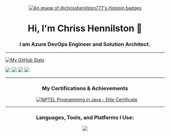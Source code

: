 <div align="center">
  <a href="https://holopin.io/@chrisshenilston777">
    <img src="https://holopin.me/chrisshenilston777" alt="An image of @chrisshenilston777's Holopin badges">
  </a>
</div>


<div align="center">
  <h1>Hi, I'm Chriss Hennilston 👋</h1>
  <h3>I am Azure DevOps Engineer and Solution Architect.</h3>
</div>

---
[![My GitHub Stats](https://github-readme-stats.vercel.app/api?username=ChrissHenilston777&show_icons=true&theme=radical&include_all_commits=true&count_private=true&show=stars,commits,prs,issues,contribs)](https:https://github.com/ChrissHenilston777)

[<img src="https://img.shields.io/badge/Pull%20Requests-Done-blue?style=for-the-badge&logo=github"/>](https://github.com/pulls?q=is:pr+author:ChrissHenilston777)
[<img src="https://img.shields.io/badge/Issues-Reported-orange?style=for-the-badge&logo=github"/>](https://github.com/issues?q=is:issue+author:ChrissHenilston777)
[<img src="https://img.shields.io/badge/Starred-Repos-yellow?style=for-the-badge&logo=github"/>](https://github.com/ChrissHenilston777?tab=stars)
[<img src="https://img.shields.io/badge/Projects-Board-green?style=for-the-badge&logo=github"/>](https://github.com/users/ChrissHenilston777/projects)

---

<div align="center">
  <h3>My Certifications & Achievements</h3>
  &nbsp;&nbsp; <a href="https://archive.nptel.ac.in/content/noc/NOC25/SEM1/Ecertificates/106/noc25-cs57/Course/NPTEL25CS57S114220392104208860.pdf">
    <img src="https://img.shields.io/badge/NPTEL_Java-Elite-gold" alt="NPTEL Programming in Java - Elite Certificate">
  </a>
</div>

---

<h3 align="center">Languages, Tools, and Platforms I Use:</h3>
<p align="center">
  <a href="https://skillicons.dev">
    <img src="https://skillicons.dev/icons?i=azure,kubernetes,docker,prometheus,grafana,linux,java,go,python,bash,powershell,flutter,jenkins" />
  </a>
</p>
